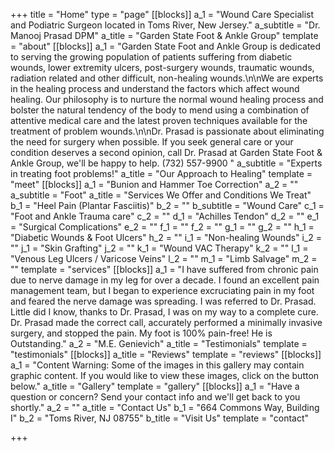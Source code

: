 +++
title = "Home"
type = "page"
[[blocks]]
a_1 = "Wound Care Specialist and Podiatric Surgeon located in Toms River, New Jersey."
a_subtitle = "Dr. Manooj Prasad DPM"
a_title = "Garden State Foot &amp; Ankle Group"
template = "about"
[[blocks]]
a_1 = "Garden State Foot and Ankle Group is dedicated to serving the growing population of patients suffering from diabetic wounds, lower extremity ulcers, post-surgery wounds, traumatic wounds, radiation related and other difficult, non-healing wounds.\n\nWe are experts in the healing process and understand the factors which affect wound healing. Our philosophy is to nurture the normal wound healing process and bolster the natural tendency of the body to mend using a combination of attentive medical care and the latest proven techniques available for the treatment of problem wounds.\n\nDr. Prasad is passionate about eliminating the need for surgery when possible.  If you seek general care or your condition deserves a second opinion, call Dr. Prasad at Garden State Foot & Ankle Group, we'll be happy to help.  (732)  557-9900 "
a_subtitle = "Experts in treating foot problems!"
a_title = "Our Approach to Healing"
template = "meet"
[[blocks]]
a_1 = "Bunion and Hammer Toe Correction"
a_2 = ""
a_subtitle = "Foot"
a_title = "Services We Offer and Conditions We Treat"
b_1 = "Heel Pain (Plantar Fasciitis)"
b_2 = ""
b_subtitle = "Wound Care"
c_1 = "Foot and Ankle Trauma care"
c_2 = ""
d_1 = "Achilles Tendon"
d_2 = ""
e_1 = "Surgical Complications"
e_2 = ""
f_1 = ""
f_2 = ""
g_1 = ""
g_2 = ""
h_1 = "Diabetic Wounds & Foot Ulcers"
h_2 = ""
i_1 = "Non-healing Wounds"
i_2 = ""
j_1 = "Skin Grafting"
j_2 = ""
k_1 = "Wound VAC Therapy"
k_2 = ""
l_1 = "Venous Leg Ulcers / Varicose Veins"
l_2 = ""
m_1 = "Limb Salvage"
m_2 = ""
template = "services"
[[blocks]]
a_1 = "I have suffered from chronic pain due to nerve damage in my leg for over a decade. I found an excellent pain management team, but I began to experience excruciating pain in my foot and feared the nerve damage was spreading. I was referred to Dr. Prasad. Little did I know, thanks to Dr. Prasad, I was on my way to a complete cure. Dr. Prasad made the correct call, accurately performed a minimally invasive surgery, and stopped the pain. My foot is 100% pain-free! He is Outstanding."
a_2 = "M.E. Genievich"
a_title = "Testimonials"
template = "testimonials"
[[blocks]]
a_title = "Reviews"
template = "reviews"
[[blocks]]
a_1 = "Content Warning: Some of the images in this gallery may contain graphic content. If you would like to view these images, click on the button below."
a_title = "Gallery"
template = "gallery"
[[blocks]]
a_1 = "Have a question or concern? Send your contact info and we'll get back to you shortly."
a_2 = ""
a_title = "Contact Us"
b_1 = "664 Commons Way, Building I"
b_2 = "Toms River, NJ 08755"
b_title = "Visit Us"
template = "contact"

+++
